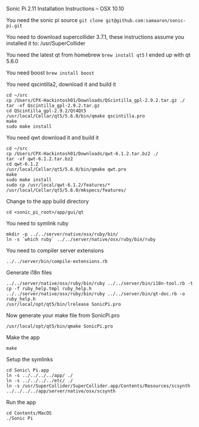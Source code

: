 Sonic Pi 2.11 Installation Instructions – OSX 10.10

You need the sonic pi source
```git clone git@github.com:samaaron/sonic-pi.git```

You need to download supercollider 3.7.1, these instructions assume you installed it to:
/usr/SuperCollider

You need the latest qt from homebrew
```brew install qt5```
I ended up with qt 5.6.0

You need boost
```brew install boost```

You need qscintilla2, download it and build it
```
cd ~/src
cp /Users/CPX-Hackintosh01/Downloads/QScintilla_gpl-2.9.2.tar.gz ./
tar -xf Qscintilla_gpl-2.9.2.tar.gz
cd QScintilla_gpl-2.9.2/Qt4Qt5
/usr/local/Cellar/qt5/5.6.0/bin/qmake qscintilla.pro
make
sudo make install
```

You need qwt download it and build it
```
cd ~/src
cp /Users/CPX-Hackintosh01/Downloads/qwt-6.1.2.tar.bz2 ./
tar -xf qwt-6.1.2.tar.bz2
cd qwt-6.1.2
/usr/local/Cellar/qt5/5.6.0/bin/qmake qwt.pro
make
sudo make install
sudo cp /usr/local/qwt-6.1.2/features/* /usr/local/Cellar/qt5/5.6.0/mkspecs/features/
```

Change to the app build directory
```
cd <sonic_pi_root>/app/gui/qt
```

You need to symlink ruby
```
mkdir -p ../../server/native/osx/ruby/bin/
ln -s `which ruby` ../../server/native/osx/ruby/bin/ruby
```

You need to compiler server extensions
```
../../server/bin/compile-extensions.rb 
```

Generate i18n files
```
../../server/native/osx/ruby/bin/ruby ../../server/bin/i18n-tool.rb -t
cp -f ruby_help.tmpl ruby_help.h
../../server/native/osx/ruby/bin/ruby ../../server/bin/qt-doc.rb -o ruby_help.h
/usr/local/opt/qt5/bin/lrelease SonicPi.pro 
```

Now generate your make file from SonicPi.pro
```
/usr/local/opt/qt5/bin/qmake SonicPi.pro
```

Make the app
```
make
```

Setup the symlinks
```
cd Sonic\ Pi.app
ln -s ../../../../app/ ./
ln -s ../../../../etc/ ./
ln -s /usr/SuperCollider/SuperCollider.app/Contents/Resources/scsynth ../../../../app/server/native/osx/scsynth 
```

Run the app
```
cd Contents/MacOS
./Sonic Pi
```
